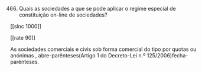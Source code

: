 466.  Quais  as  sociedades  a  que  se  pode  aplicar  o  regime  especial  de constituição  on-line  de sociedades?

[[slnc 1000]]

[[rate 90]]

As  sociedades  comerciais  e  civis  sob  forma  comercial  do  tipo  por  quotas  ou anónimas  , abre-parênteses(Artigo 1 do  Decreto-Lei  n.º 125/2006)fecha-parênteses.
